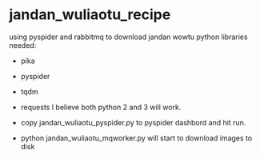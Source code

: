 # jandan_wuliaotu_recipe
using pyspider and rabbitmq to download jandan wowtu
python libraries needed:
* pika
* pyspider
* tqdm
* requests
I believe both python 2 and 3 will work.

* copy jandan_wuliaotu_pyspider.py to pyspider dashbord and hit run.
* python jandan_wuliaotu_mqworker.py will start to download images to disk
